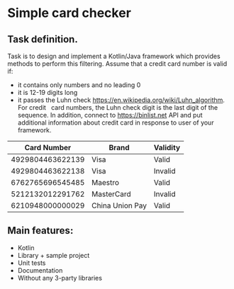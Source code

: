 # Simple card checker

## Task definition.
Task is to design and implement a Kotlin/Java framework which provides methods to perform this filtering. Assume that a credit card number is valid if:
* it contains only numbers and no leading 0
* it is 12-19 digits long
* it passes the Luhn check https://en.wikipedia.org/wiki/Luhn_algorithm. For credit  
card numbers, the Luhn check digit is the last digit of the sequence.
In addition, connect to https://binlist.net API and put additional information about credit card in response to user of your framework.

| Card Number       | Brand            | Validity  |
| ----------------- | ---------------- | --------- |
| 4929804463622139  | Visa             | Valid     |
| 4929804463622138  | Visa             | Invalid   |
| 6762765696545485  | Maestro          | Valid     |
| 5212132012291762  | MasterCard       | Invalid   |
| 6210948000000029  | China Union Pay  | Valid     |


## Main features:
* Kotlin
* Library + sample project
* Unit tests
* Documentation
* Without any 3-party libraries
